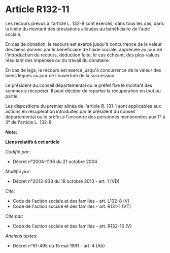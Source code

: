 # Article R132-11

Les recours prévus à l'article L. 132-8 sont exercés, dans tous les cas, dans la limite du montant des prestations allouées
au bénéficiaire de l'aide sociale. 

En cas de donation, le recours est exercé jusqu'à concurrence de la valeur des biens donnés par le bénéficiaire de l'aide
sociale, appréciée au jour de l'introduction du recours, déduction faite, le cas échéant, des plus-values résultant des
impenses ou du travail du donataire. 

En cas de legs, le recours est exercé jusqu'à concurrence de la valeur des biens légués au jour de l'ouverture de la
succession. 

Le président du conseil départemental ou le préfet fixe le montant des sommes à récupérer. Il peut décider de reporter la
récupération en tout ou partie. 

Les dispositions du premier alinéa de l'article R. 131-1 sont applicables aux actions en récupération introduites par le
président du conseil départemental ou le préfet à l'encontre des personnes mentionnées aux 1° à 3° de l'article L. 132-8.

**Nota:**



**Liens relatifs à cet article**

_Codifié par_:

  - Décret n°2004-1136 du 21 octobre 2004

_Modifié par_:

  - Décret n°2013-938 du 18 octobre 2013 - art. 1 (VD)

_Cite_:

  - Code de l'action sociale et des familles - art. L132-8 (V)
  - Code de l'action sociale et des familles - art. R131-1 (VT)

_Cité par_:

  - Code de l'action sociale et des familles - art. R132-16 (V)

_Anciens textes_:

  - Décret n°61-495 du 15 mai 1961 - art. 4 (Ab)
